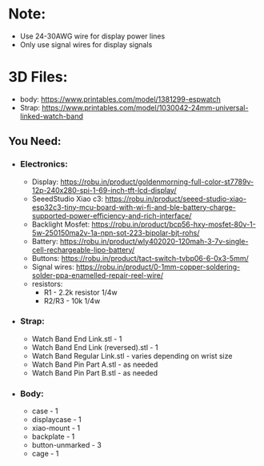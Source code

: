 # Note:
 - Use 24-30AWG wire for display power lines
 - Only use signal wires for display signals

# 3D Files:
- body: https://www.printables.com/model/1381299-espwatch
- Strap: https://www.printables.com/model/1030042-24mm-universal-linked-watch-band

## You Need:

- ### Electronics:
  - Display: https://robu.in/product/goldenmorning-full-color-st7789v-12p-240x280-spi-1-69-inch-tft-lcd-display/
  - SeeedStudio Xiao c3: https://robu.in/product/seeed-studio-xiao-esp32c3-tiny-mcu-board-with-wi-fi-and-ble-battery-charge-supported-power-efficiency-and-rich-interface/
  - Backlight Mosfet: https://robu.in/product/bcp56-hxy-mosfet-80v-1-5w-250150ma2v-1a-npn-sot-223-bipolar-bjt-rohs/
  - Battery: https://robu.in/product/wly402020-120mah-3-7v-single-cell-rechargeable-lipo-battery/
  - Buttons: https://robu.in/product/tact-switch-tvbp06-6-0x3-5mm/
  - Signal wires: https://robu.in/product/0-1mm-copper-soldering-solder-ppa-enamelled-repair-reel-wire/
  - resistors:
      - R1 - 2.2k resistor 1/4w
      - R2/R3 - 10k 1/4w

- ### Strap:
  - Watch Band End Link.stl - 1
  - Watch Band End Link (reversed).stl - 1
  - Watch Band Regular Link.stl - varies depending on wrist size
  - Watch Band Pin Part A.stl - as needed
  - Watch Band Pin Part B.stl - as needed
    
- ### Body:
  - case - 1
  - displaycase - 1
  - xiao-mount - 1
  - backplate - 1
  - button-unmarked - 3
  - cage - 1
